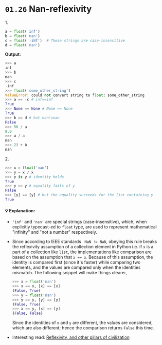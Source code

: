 # `01.26` Nan-reflexivity
1\.

```py
a = float('inf')
b = float('nan')
c = float('-iNf')  # These strings are case-insensitive
d = float('nan')
```

**Output:**

```py
>>> a
inf
>>> b
nan
>>> c
-inf
>>> float('some_other_string')
ValueError: could not convert string to float: some_other_string
>>> a == -c # inf==inf
True
>>> None == None # None == None
True
>>> b == d # but nan!=nan
False
>>> 50 / a
0.0
>>> a / a
nan
>>> 23 + b
nan
```

2\.

```py
>>> x = float('nan')
>>> y = x / x
>>> y is y # identity holds
True
>>> y == y # equality fails of y
False
>>> [y] == [y] # but the equality succeeds for the list containing y
True
```



#### 💡 Explanation:

- `'inf'` and `'nan'` are special strings (case-insensitive), which, when explicitly typecast-ed to `float` type, are used to represent mathematical "infinity" and "not a number" respectively.

- Since according to IEEE standards ` NaN != NaN`, obeying this rule breaks the reflexivity assumption of a collection element in Python i.e. if `x` is a part of a collection like `list`, the implementations like comparison are based on the assumption that `x == x`.  Because of this assumption, the identity is compared first (since it's faster) while comparing two elements, and the values are compared only when the identities mismatch. The following snippet will make things clearer,

  ```py
  >>> x = float('nan')
  >>> x == x, [x] == [x]
  (False, True)
  >>> y = float('nan')
  >>> y == y, [y] == [y]
  (False, True)
  >>> x == y, [x] == [y]
  (False, False)
  ```

  Since the identities of `x` and `y` are different, the values are considered, which are also different; hence the comparison returns `False` this time.

- Interesting read: [Reflexivity, and other pillars of civilization](https://bertrandmeyer.com/2010/02/06/reflexivity-and-other-pillars-of-civilization/)